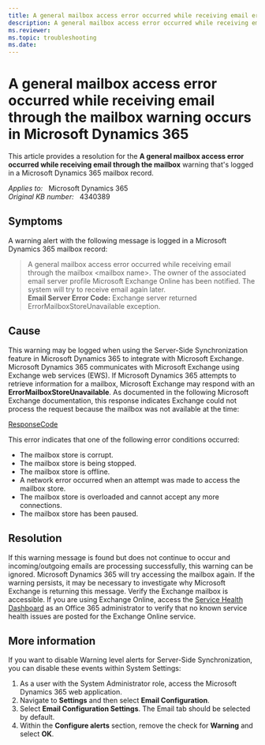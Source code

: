 ```yaml
---
title: A general mailbox access error occurred while receiving email error
description: A general mailbox access error occurred while receiving email through the mailbox warning alert is logged in Microsoft Dynamics 365. Provides a resolution.
ms.reviewer:  
ms.topic: troubleshooting
ms.date: 
---
```

# A general mailbox access error occurred while receiving email through the mailbox warning occurs in Microsoft Dynamics 365

This article provides a resolution for the **A general mailbox access error occurred while receiving email through the mailbox** warning that's logged in a Microsoft Dynamics 365 mailbox record.

_Applies to:_ &nbsp; Microsoft Dynamics 365  
_Original KB number:_ &nbsp; 4340389

## Symptoms

A warning alert with the following message is logged in a Microsoft Dynamics 365 mailbox record:

> A general mailbox access error occurred while receiving email through the mailbox \<mailbox name>. The owner of the associated email server profile Microsoft Exchange Online has been notified. The system will try to receive email again later.  
**Email Server Error Code:** Exchange server returned ErrorMailboxStoreUnavailable exception.

## Cause

This warning may be logged when using the Server-Side Synchronization feature in Microsoft Dynamics 365 to integrate with Microsoft Exchange. Microsoft Dynamics 365 communicates with Microsoft Exchange using Exchange web services (EWS). If Microsoft Dynamics 365 attempts to retrieve information for a mailbox, Microsoft Exchange may respond with an **ErrorMailboxStoreUnavailable**. As documented in the following Microsoft Exchange documentation, this response indicates Exchange could not process the request because the mailbox was not available at the time:

[ResponseCode](/exchange/client-developer/web-service-reference/responsecode)

This error indicates that one of the following error conditions occurred:

- The mailbox store is corrupt.
- The mailbox store is being stopped.
- The mailbox store is offline.
- A network error occurred when an attempt was made to access the mailbox store.
- The mailbox store is overloaded and cannot accept any more connections.
- The mailbox store has been paused.

## Resolution

If this warning message is found but does not continue to occur and incoming/outgoing emails are processing successfully, this warning can be ignored. Microsoft Dynamics 365 will try accessing the mailbox again. If the warning persists, it may be necessary to investigate why Microsoft Exchange is returning this message. Verify the Exchange mailbox is accessible. If you are using Exchange Online, access the [Service Health Dashboard](https://portal.office.com/adminportal/home#/servicehealth) as an Office 365 administrator to verify that no known service health issues are posted for the Exchange Online service.

## More information

If you want to disable Warning level alerts for Server-Side Synchronization, you can disable these events within System Settings:

1. As a user with the System Administrator role, access the Microsoft Dynamics 365 web application.
2. Navigate to **Settings** and then select **Email Configuration**.
3. Select **Email Configuration Settings**. The Email tab should be selected by default.
4. Within the **Configure alerts** section, remove the check for **Warning** and select **OK**.
